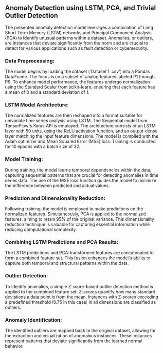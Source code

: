 ## Anomaly Detection using LSTM, PCA, and Trivial Outlier Detection

The presented anomaly detection model leverages a combination of Long Short-Term Memory (LSTM) networks and Principal Component Analysis (PCA) to identify unusual patterns within a dataset. Anomalies, or outliers, are instances that deviate significantly from the norm and are crucial to detect for various applications such as fault detection or cybersecurity.

### Data Preprocessing:
The model begins by loading the dataset ('Dataset 1 .csv') into a Pandas DataFrame. The focus is on a subset of analog features labeled P1 through P9. To enhance model performance, the features undergo normalization using the Standard Scaler from scikit-learn, ensuring that each feature has a mean of 0 and a standard deviation of 1.

### LSTM Model Architecture:
The normalized features are then reshaped into a format suitable for univariate time series analysis using LSTM. The Sequential model from TensorFlow's Keras API is employed. The architecture consists of an LSTM layer with 50 units, using the ReLU activation function, and an output-dense layer matching the input feature dimensions. The model is compiled with the Adam optimizer and Mean Squared Error (MSE) loss. Training is conducted for 10 epochs with a batch size of 32.

### Model Training:
During training, the model learns temporal dependencies within the data, capturing sequential patterns that are crucial for detecting anomalies in time series data. The use of the MSE loss function guides the model to minimize the difference between predicted and actual values.

### Prediction and Dimensionality Reduction:
Following training, the model is employed to make predictions on the normalized features. Simultaneously, PCA is applied to the normalized features, aiming to retain 95% of the original variance. This dimensionality reduction technique is valuable for capturing essential information while reducing computational complexity.

### Combining LSTM Predictions and PCA Results:
The LSTM predictions and PCA-transformed features are concatenated to form a combined feature set. This fusion enhances the model's ability to capture both temporal and structural patterns within the data.

### Outlier Detection:
To identify anomalies, a simple Z-score-based outlier detection method is applied to the combined feature set. Z-scores quantify how many standard deviations a data point is from the mean. Instances with Z-scores exceeding a predefined threshold (0.75 in this case) in all dimensions are classified as outliers.

### Anomaly Identification:
The identified outliers are mapped back to the original dataset, allowing for the extraction and visualization of anomalous instances. These instances represent patterns that deviate significantly from the learned normal behavior.
